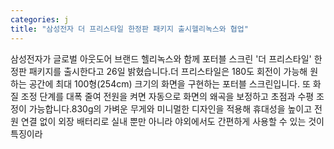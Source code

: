 ```yaml
---
categories: j
title: "삼성전자 더 프리스타일 한정판 패키지 출시헬리녹스와 협업"
---
```

삼성전자가 글로벌 아웃도어 브랜드 헬리녹스와 함께 포터블 스크린 &#39;더 프리스타일&#39; 한정판 패키지를 출시한다고 26일 밝혔습니다.더 프리스타일은 180도 회전이 가능해 원하는 공간에 최대 100형(254cm) 크기의 화면을 구현하는 포터블 스크린입니다. 또 화질 조정 단계를 대폭 줄여 전원을 켜면 자동으로 화면의 왜곡을 보정하고 초점과 수평 조정이 가능합니다.830g의 가벼운 무게와 미니멀한 디자인을 적용해 휴대성을 높이고 전원 연결 없이 외장 배터리로 실내 뿐만 아니라 야외에서도 간편하게 사용할 수 있는 것이 특징이라